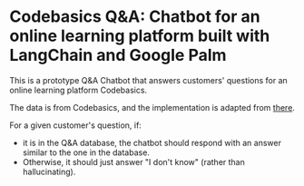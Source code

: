 # Codebasics Q&A: Chatbot for an online learning platform built with LangChain and Google Palm

This is a prototype Q&A Chatbot that answers customers' questions for an online learning platform Codebasics. 

The data is from Codebasics, and the implementation is adapted from [there](https://github.com/codebasics/langchain/tree/main/3_project_codebasics_q_and_a).

For a given customer's question, if:
- it is in the Q&A database, the chatbot should respond with an answer similar to the one in the database. 
- Otherwise, it should just answer "I don't know" (rather than hallucinating).
